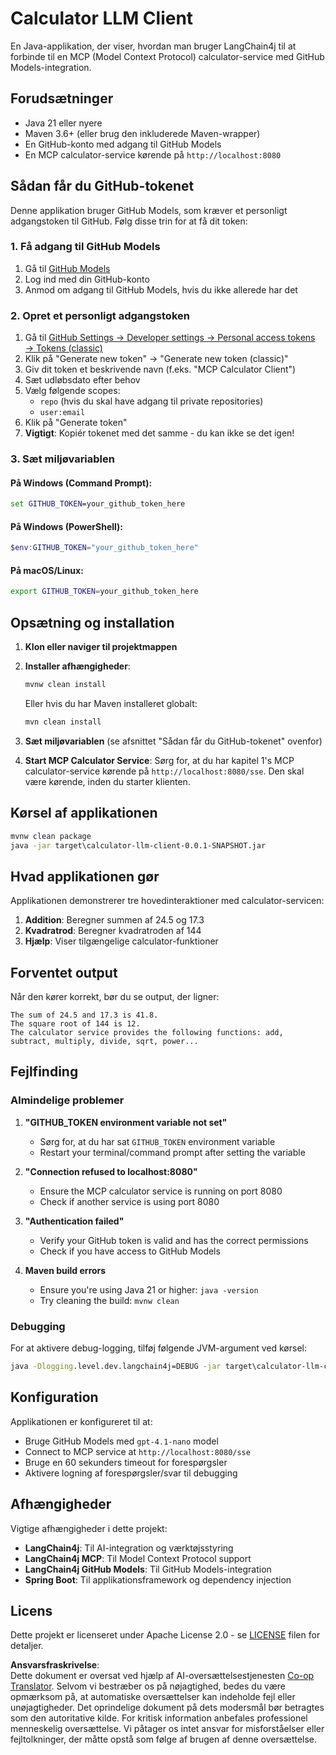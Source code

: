 <!--
CO_OP_TRANSLATOR_METADATA:
{
  "original_hash": "ac2459c0d5cc823922e3d9240a95028c",
  "translation_date": "2025-06-11T13:28:49+00:00",
  "source_file": "03-GettingStarted/03-llm-client/solution/java/README.md",
  "language_code": "da"
}
-->
# Calculator LLM Client

En Java-applikation, der viser, hvordan man bruger LangChain4j til at forbinde til en MCP (Model Context Protocol) calculator-service med GitHub Models-integration.

## Forudsætninger

- Java 21 eller nyere
- Maven 3.6+ (eller brug den inkluderede Maven-wrapper)
- En GitHub-konto med adgang til GitHub Models
- En MCP calculator-service kørende på `http://localhost:8080`

## Sådan får du GitHub-tokenet

Denne applikation bruger GitHub Models, som kræver et personligt adgangstoken til GitHub. Følg disse trin for at få dit token:

### 1. Få adgang til GitHub Models
1. Gå til [GitHub Models](https://github.com/marketplace/models)
2. Log ind med din GitHub-konto
3. Anmod om adgang til GitHub Models, hvis du ikke allerede har det

### 2. Opret et personligt adgangstoken
1. Gå til [GitHub Settings → Developer settings → Personal access tokens → Tokens (classic)](https://github.com/settings/tokens)
2. Klik på "Generate new token" → "Generate new token (classic)"
3. Giv dit token et beskrivende navn (f.eks. "MCP Calculator Client")
4. Sæt udløbsdato efter behov
5. Vælg følgende scopes:
   - `repo` (hvis du skal have adgang til private repositories)
   - `user:email`
6. Klik på "Generate token"
7. **Vigtigt**: Kopiér tokenet med det samme - du kan ikke se det igen!

### 3. Sæt miljøvariablen

#### På Windows (Command Prompt):
```cmd
set GITHUB_TOKEN=your_github_token_here
```

#### På Windows (PowerShell):
```powershell
$env:GITHUB_TOKEN="your_github_token_here"
```

#### På macOS/Linux:
```bash
export GITHUB_TOKEN=your_github_token_here
```

## Opsætning og installation

1. **Klon eller naviger til projektmappen**

2. **Installer afhængigheder**:
   ```cmd
   mvnw clean install
   ```
   Eller hvis du har Maven installeret globalt:
   ```cmd
   mvn clean install
   ```

3. **Sæt miljøvariablen** (se afsnittet "Sådan får du GitHub-tokenet" ovenfor)

4. **Start MCP Calculator Service**:
   Sørg for, at du har kapitel 1's MCP calculator-service kørende på `http://localhost:8080/sse`. Den skal være kørende, inden du starter klienten.

## Kørsel af applikationen

```cmd
mvnw clean package
java -jar target\calculator-llm-client-0.0.1-SNAPSHOT.jar
```

## Hvad applikationen gør

Applikationen demonstrerer tre hovedinteraktioner med calculator-servicen:

1. **Addition**: Beregner summen af 24.5 og 17.3
2. **Kvadratrod**: Beregner kvadratroden af 144
3. **Hjælp**: Viser tilgængelige calculator-funktioner

## Forventet output

Når den kører korrekt, bør du se output, der ligner:

```
The sum of 24.5 and 17.3 is 41.8.
The square root of 144 is 12.
The calculator service provides the following functions: add, subtract, multiply, divide, sqrt, power...
```

## Fejlfinding

### Almindelige problemer

1. **"GITHUB_TOKEN environment variable not set"**
   - Sørg for, at du har sat `GITHUB_TOKEN` environment variable
   - Restart your terminal/command prompt after setting the variable

2. **"Connection refused to localhost:8080"**
   - Ensure the MCP calculator service is running on port 8080
   - Check if another service is using port 8080

3. **"Authentication failed"**
   - Verify your GitHub token is valid and has the correct permissions
   - Check if you have access to GitHub Models

4. **Maven build errors**
   - Ensure you're using Java 21 or higher: `java -version`
   - Try cleaning the build: `mvnw clean`

### Debugging

For at aktivere debug-logging, tilføj følgende JVM-argument ved kørsel:
```cmd
java -Dlogging.level.dev.langchain4j=DEBUG -jar target\calculator-llm-client-0.0.1-SNAPSHOT.jar
```

## Konfiguration

Applikationen er konfigureret til at:
- Bruge GitHub Models med `gpt-4.1-nano` model
- Connect to MCP service at `http://localhost:8080/sse`
- Bruge en 60 sekunders timeout for forespørgsler
- Aktivere logning af forespørgsler/svar til debugging

## Afhængigheder

Vigtige afhængigheder i dette projekt:
- **LangChain4j**: Til AI-integration og værktøjsstyring
- **LangChain4j MCP**: Til Model Context Protocol support
- **LangChain4j GitHub Models**: Til GitHub Models-integration
- **Spring Boot**: Til applikationsframework og dependency injection

## Licens

Dette projekt er licenseret under Apache License 2.0 - se [LICENSE](../../../../../../03-GettingStarted/03-llm-client/solution/java/LICENSE) filen for detaljer.

**Ansvarsfraskrivelse**:  
Dette dokument er oversat ved hjælp af AI-oversættelsestjenesten [Co-op Translator](https://github.com/Azure/co-op-translator). Selvom vi bestræber os på nøjagtighed, bedes du være opmærksom på, at automatiske oversættelser kan indeholde fejl eller unøjagtigheder. Det oprindelige dokument på dets modersmål bør betragtes som den autoritative kilde. For kritisk information anbefales professionel menneskelig oversættelse. Vi påtager os intet ansvar for misforståelser eller fejltolkninger, der måtte opstå som følge af brugen af denne oversættelse.
